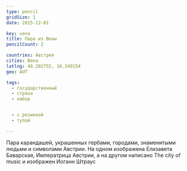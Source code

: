 ```yaml
---
type: pencil
gridSize: 1
date: 2015-12-01

key: vena
title: Пара из Вены
pencilCount: 2

countries: Австрия
cities: Вена
latlng: 48.202755, 16.349154
geo: AUT

tags:
  - государственный
  - страна
  - набор


  - с резинкой
  - тупой

---
```


Пара карандашей, украшенных гербами, городами, знаменитыми людьми и символами Австрии. На одном изображена Елизавета Баварская, Императрица Австрии, а на другом написано The city of music и изображен Иоганн Штраус
